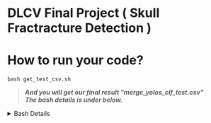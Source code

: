 # DLCV Final Project ( Skull Fractracture Detection )


# How to run your code?
```
bash get_test_csv.sh
```
> ***And you will get our final result "merge_yolos_clf_test.csv"***  
> ***The bash details is under below.***

<details>
  <summary>Bash Details</summary>
 
## Download Dataset

```
bash get_dataset.sh
```
>put skull/ under this folder

 
## Case-Level
1. run
 
    ```
    cd case_level/ 
    ```

2. run 

   download models

   ```
   bash download_model.sh
   ```
   run classification prediction

   ```
   python3 clf_pred.py --device cuda:0 --dataset_path ../skull/ --num_models 3
   cp pred/clf_test_3.csv  ../skull_detection/yolov5/pred/clf_test_3.csv
   ```
   Then, the ensemble case level classification result will be dumped at pred/clf_test_3.csv. This gives our highest case level accuracy 0.869 on the leaderboard.

   check best case level accuracy file pred/clf_test_3.csv is 0.869

3. run

   ```
   python3 clf_pred.py --device cuda:0 --dataset_path ../skull/ --num_models 4
   cp pred/clf_test_4.csv  ../skull_detection/yolov5/pred/clf_test_4.csv
   ```


4. run
    ```
    cd ../skull_detection
    ```

## Centroid-Level Hit Rate 
### Training Part
#### Check if there exist empty folder with filename "images" for each in skull_detection/datasets/train, skull_detection/datasets/val, skull_detection/datasets/test, respectively. If not, create them.
    python3 preprocessing.py
    cd yolov5
    python3 train.py --img 512 --batch -1 --epoch 120 --data datasets.yaml --weights yolov5x.pt
> #### train.py 如果發現100個epoch裡面model沒有任何進步，會自動 early stop
> #### Start Inference Part 如果想要直接在TRAINING PHASE完成後對testing set做inference，再run以下的code
    python3 detect_test.py --weights runs/train/exp/weights/best.pt --source ../datasets/test/images/ --imgsz=512 --nosave
    python3 yolov5_eval.py $1\
>   $1 is your output model name
> #### your output coords will be saved in "pred" folder
> TODO: merge with classification results if you want 
### Inference Part (with downloaded checkpoints)
#### Your current directory should be at /final-project-challenge-1-deepskull/skull_detection/
    python3 preprocessing.py
    bash ./download_models.sh
    cd yolov5
    python3 detect_test.py --weights ../0.61_yolov5s.pt --source ../datasets/test/images/ --imgsz=512 --nosave
    python3 yolov5_eval.py "yolov5s_0.61"
    python3 detect_test.py --weights ../0.69_yolov5x.pt --source ../datasets/test/images/ --imgsz=512 --nosave
    python3 yolov5_eval.py "yolov5x_0.69"
    python3 detect_test.py --weights ../0.66_yolov5s.pt --source ../datasets/test/images/ --imgsz=512 --nosave
    python3 yolov5_eval.py "yolov5s_0.66"
> #### your outputs will be saved in "pred" folder
    python3 merge_yolos.py
> #### your output will be saved in "pred" folder with filename "merge_yolos_clf_test.csv"
> #### run below commands if you want to evaluate
    python3 for_students_eval.py --pred_file pred/merge_yolos_clf_test.csv --gt_file 
### check best f1 is 0.709
### End of Inference Part
</details>
